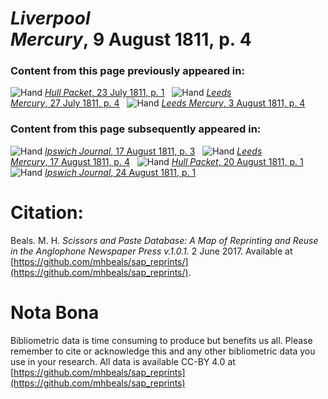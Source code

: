 # *Liverpool Mercury*, 9 August 1811, p. 4  
  
### Content from this page previously appeared in:  
![Hand](http://scissorsandpaste.net/wp-content/uploads/2017/06/smallhandpointer.png) [*Hull Packet*, 23 July 1811, p. 1](https://mhbeals.github.io/sap_html/Hull-Packet/Hull-Packet-23-July-1811-p-1)  
![Hand](http://scissorsandpaste.net/wp-content/uploads/2017/06/smallhandpointer.png) [*Leeds Mercury*, 27 July 1811, p. 4](https://mhbeals.github.io/sap_html/Leeds-Mercury/Leeds-Mercury-27-July-1811-p-4)  
![Hand](http://scissorsandpaste.net/wp-content/uploads/2017/06/smallhandpointer.png) [*Leeds Mercury*, 3 August 1811, p. 4](https://mhbeals.github.io/sap_html/Leeds-Mercury/Leeds-Mercury-3-August-1811-p-4)  
  
### Content from this page subsequently appeared in:  
![Hand](http://scissorsandpaste.net/wp-content/uploads/2017/06/smallhandpointer.png) [*Ipswich Journal*, 17 August 1811, p. 3](https://mhbeals.github.io/sap_html/Ipswich-Journal/Ipswich-Journal-17-August-1811-p-3)  
![Hand](http://scissorsandpaste.net/wp-content/uploads/2017/06/smallhandpointer.png) [*Leeds Mercury*, 17 August 1811, p. 4](https://mhbeals.github.io/sap_html/Leeds-Mercury/Leeds-Mercury-17-August-1811-p-4)  
![Hand](http://scissorsandpaste.net/wp-content/uploads/2017/06/smallhandpointer.png) [*Hull Packet*, 20 August 1811, p. 1](https://mhbeals.github.io/sap_html/Hull-Packet/Hull-Packet-20-August-1811-p-1)  
![Hand](http://scissorsandpaste.net/wp-content/uploads/2017/06/smallhandpointer.png) [*Ipswich Journal*, 24 August 1811, p. 1](https://mhbeals.github.io/sap_html/Ipswich-Journal/Ipswich-Journal-24-August-1811-p-1)  


# Citation: 

Beals. M. H. *Scissors and Paste Database: A Map of Reprinting and Reuse in the Anglophone Newspaper Press v.1.0.1.* 2 June 2017. Available at [https://github.com/mhbeals/sap_reprints/](https://github.com/mhbeals/sap_reprints/). 

# Nota Bona

Bibliometric data is time consuming to produce but benefits us all. Please remember to cite or acknowledge this and any other bibliometric data you use in your research. All data is available CC-BY 4.0 at [https://github.com/mhbeals/sap_reprints](https://github.com/mhbeals/sap_reprints)